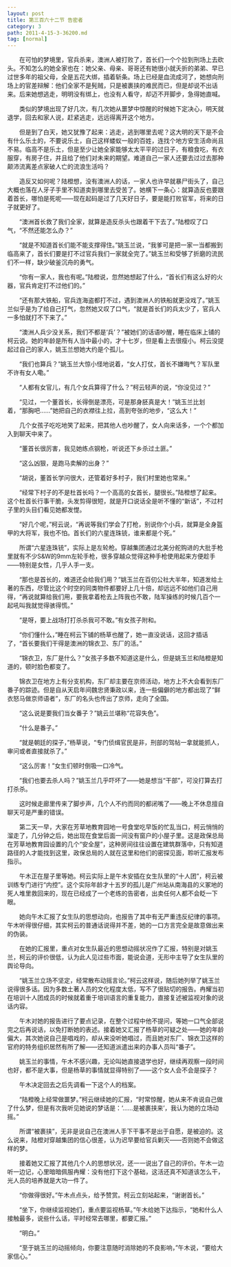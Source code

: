 ```yaml
---
layout: post
title: 第三百六十二节 告密者
category: 3
path: 2011-4-15-3-36200.md
tag: [normal]
---
```


　　在可怕的梦境里，官兵杀来，澳洲人被打败了，首长们一个个拉到刑场上去砍头。不知怎么的她全家也在：她父亲、母亲、哥哥还有她很小就夭折的弟弟、早已过世多年的祖父母，全是五花大绑，插着斩条。场上已经是血流成河了，她想向刑场上的官差辩解：他们全家不是髡贼，只是被裹挟的难民而已，但是却说不出话来。后来她想逃走，明明没有绑上，也没有人看守，却迈不开脚步，急得她直喊。

　　类似的梦境出现了好几次，有几次她从噩梦中惊醒的时候她下定决心，明天就退学，回去和家人说，赶紧逃走，远远得离开这个地方。

　　但是到了白天，她又犹豫了起来：逃走，逃到哪里去呢？这大明的天下是不会有什么乐土的，不要说乐土，自己这样蝼蚁一般的百姓，连找个地方安生活命尚且不易。临高不是乐土，但是至少让她全家能够太太平平的过日子，有粮食吃，有衣服穿，有房子住，并且给了他们对未来的期望。难道自己一家人还要去过过去那种颠沛流离差点家破人亡的流浪生活吗？

　　造反又如何呢？陆橙想，没有澳洲人的话，一家人也许早就暴尸街头了，自己大概也落在人牙子手里不知道卖到哪里去受苦了。她横下一条心：就算造反也要跟着首长，哪怕是死呢——现在起码是过了几天好日子，要是能打败官军，将来的日子就更好了。

　　“澳洲首长救了我们全家，就算是造反杀头也跟着干下去了。”陆橙叹了口气，“不然还能怎么办？”

　　“就是不知道首长们能不能支撑得住。”姚玉兰说，“我爹可是把一家一当都搬到临高来了，首长们要是打不过官兵我们一家就全完了。”姚玉兰和受够了折磨的流民们不一样，缺少破釜沉舟的勇气。

　　“你有一家人，我也有呢。”陆橙说，忽然她想起了什么，“首长们有这么好的火器，官兵肯定打不过他们的。”

　　“还有那大铁船，官兵连海盗都打不过，遇到澳洲人的铁船就更没戏了。”姚玉兰似乎是为了给自己打气，忽然她又叹了口气，“就是首长们的兵太少了，官兵人一多怕就打不下来了。”

　　“澳洲人兵少没关系，我们不都是‘兵’？”被她们的话语吵醒，睡在临床上铺的柯云说。她的年龄是所有人当中最小的，才十七岁，但是看上去很瘦小。柯云没提起过自己的家人，姚玉兰想她大约是个孤儿。

　　“我们也算兵？”姚玉兰大惊小怪地说着，“女人打仗，首长不嫌晦气？军队里不许有女人嘞。”

　　“人都有女官儿，有几个女兵算得了什么？”柯云轻声的说，“你没见过？”

　　“见过，一个董首长，长得倒是漂亮，可是那身胚真是大！”姚玉兰比划着，“那胸吧……”她把自己的衣襟往上拉，高到夸张的地步，“这么大！”

　　几个女孩子吃吃地笑了起来，把其他人也吵醒了，女人向来话多，一个个都加入到聊天中来了。

　　“董首长很厉害，我见她练点钢枪，听说还下乡杀过土匪。”

　　“这么凶狠，是跑马卖解的出身？”

　　“胡说，董首长学问很大，还管着好多村子，我们村里她也常来。”

　　“经常下村子的不是杜首长吗？一个高高的女首长，腿很长。”陆橙想了起来。这个杜首长行事干脆，头发剪得很短，就是开口说话全是听不懂的“新话”，不过村子里的头目们看见她都发憷。

　　“好几个呢，”柯云说，“再说等我们学会了打枪，别说你个小兵，就算是全身盔甲的大将军，我也不怕。首长们的六星连珠铳，谁来都是个死。”

　　所谓“六星连珠铳”，实际上是左轮枪。穿越集团通过北美分舵购进的大批手枪里就有不少S&W的9mm左轮手枪，很多穿越众觉得这种手枪使用起来方便趁手——特别是女性，几乎人手一支。

　　“那也是首长的，难道还会给我们用？”姚玉兰在百仞公社大半年，知道发给土著的东西，尽管比这个时空的同类物件都要好上几十倍，却远远不如他们自己用得，“再说就算给我们用，要我拿着枪去上阵我也不敢，陆军操练的时候几百个一起吼叫我就觉得骇得慌。”

　　“是呀，要上战场打打杀杀我可不敢。”有女孩子附和。

　　“你们懂什么，”睡在柯云下铺的杨草也醒了，她一直没说话，这回才插话了，“首长要我们干得是澳洲的锦衣卫、东厂的活。”

　　“锦衣卫，东厂是什么？”女孩子多数不知道这是什么，但是姚玉兰和陆橙是知道的，顿时脸色都变了。

　　锦衣卫在地方上有分支机构，东厂却主要在京师活动，地方上不大会看到东厂番子的踪迹。但是自从天启年间魏忠贤秉政以来，连一些偏僻的地方都出现了“鲜衣怒马做京师语者”，东厂的名头也传出了京师，走向了全国。

　　“这么说是要我们当女番子？”姚云兰堪称“花容失色”。

　　“什么是番子。”

　　“就是朝廷的探子，”杨草说，“专门侦缉官民是非，刑部的驾帖一拿就能抓人，审问或者直接就杀了。”

　　“这么厉害！”女生们顿时倒吸一口冷气。

　　“我们也要去杀人吗？”姚玉兰几乎吓坏了——她是想当“干部”，可没打算去打打杀杀。

　　这时候走廊里传来了脚步声，几个人不约而同的都闭嘴了——晚上不休息擅自聊天可是严重的错误。

　　第二天一早，大家在芳草地教育园地一号食堂吃早饭的忙乱当口，柯云悄悄的溜走了，几分钟之后，她出现在食堂后面一间没有窗户的小屋子里。这是政保总局在芳草地教育园设置的几个“安全屋”，这种房间往往设置在建筑群落中，只有知道路径的人才能找到这里，政保总局的人就在这里和他们的密探见面，聆听汇报发布指示。

　　午木正在屋子里等她。柯云实际上是午木安插在女生队里的“十人团”，柯云被训练专门进行“内控”。这个实际年龄才十五岁的孤儿是广州站从南海县的义冢地的死人堆里救回来的，现在已经成了一个老练的告密者，出卖任何人都不会眨一下眼。

　　她向午木汇报了女生队的思想动向，也报告了其中有无严重违反纪律的事项。午木听得很仔细，其实柯云的普通话说得并不差，她的一口方言完全是故意做出来的伪装。

　　在她的汇报里，重点对女生队最近的思想动摇状况作了汇报，特别是对姚玉兰，柯云的评价很低，认为此人见过些市面，能说会道，无形中主导了女生队里的舆论导向。

　　“姚玉兰立场不坚定，经常散布动摇言论。”柯云这样说，随后她列举了姚玉兰说得很多话。因为多数土著人员的文化程度太低，写不了很贴切的报告。冉耀当初在培训十人团成员的时候就着重于培训语言的重复能力，直接复述被监视对象的说话内容。

　　午木对她的报告进行了要点记录，在整个过程中他不提问，等她一口气全部说完之后再说话，以免打断她的表述。接着她又汇报了杨草的可疑之处——她的年龄偏大，其次她说自己是唱戏的，却从来没听她唱过，而且她对东厂、锦衣卫这样的官府的特务组织居然有所了解——还知道派遣出来的办事人员叫“番子”。

　　姚玉兰的事情，午木不感兴趣，无论叫她直接退学也好，继续再观察一段时间也好，都不是大事，但是杨草的事情就显得特别了——这个女人会不会是探子？

　　午木决定回去之后先调看一下这个人的档案。

　　“陆橙晚上经常做噩梦。”柯云继续她的汇报，“时常惊醒，她从来不肯说自己做了什么梦，但是有次我听见她说的梦话是：‘……是被裹挟来’，我认为她的立场动摇。”

　　所谓“被裹挟”，无非是说自己在澳洲人手下干事不是出于自愿，是被迫的。这么说来，陆橙对穿越集团的信心很差，认为迟早要给官兵剿灭——否则她不会做这样的梦。

　　接着她又汇报了其他几个人的思想状况，还一一说出了自己的评价。午木一边听一边记，心里暗暗佩服冉耀：没有他打下这个基础，这活还真不知道该怎么干，光人员的培养就是大功一件了。

　　“你做得很好。”午木点点头，给予赞赏。柯云立刻站起来，“谢谢首长。”

　　“坐下，你继续监视她们，重点要监视杨草。”午木给她下达指示，“她和什么人接触最多，说些什么话，平时经常去哪里，都要汇报。”

　　“明白。”

　　“至于姚玉兰的动摇倾向，你要注意随时消除她的不良影响，”午木说，“要给大家信心。”
